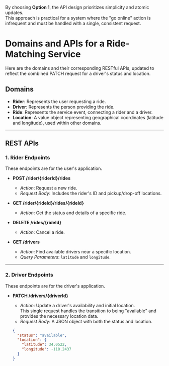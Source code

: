 By choosing **Option 1**, the API design prioritizes simplicity and atomic updates.  
This approach is practical for a system where the "go online" action is infrequent and must be handled with a single, consistent request.

# Domains and APIs for a Ride-Matching Service

Here are the domains and their corresponding RESTful APIs, updated to reflect the combined PATCH request for a driver's status and location.

## Domains
- **Rider**: Represents the user requesting a ride.
- **Driver**: Represents the person providing the ride.
- **Ride**: Represents the service event, connecting a rider and a driver.
- **Location**: A value object representing geographical coordinates (latitude and longitude), used within other domains.

---

## REST APIs

### 1. Rider Endpoints
These endpoints are for the user's application.

- **POST /rider/{riderId}/rides**
    - *Action*: Request a new ride.
    - *Request Body*: Includes the rider's ID and pickup/drop-off locations.

- **GET /rider/{rideId}/rides/{rideId}**
    - *Action*: Get the status and details of a specific ride.

- **DELETE /rides/{rideId}**
    - *Action*: Cancel a ride.

- **GET /drivers**
    - *Action*: Find available drivers near a specific location.
    - *Query Parameters*: `latitude` and `longitude`.

---

### 2. Driver Endpoints
These endpoints are for the driver's application.

- **PATCH /drivers/{driverId}**
    - *Action*: Update a driver's availability and initial location.  
      This single request handles the transition to being "available" and provides the necessary location data.
    - *Request Body*: A JSON object with both the status and location.

  ```json
  {
    "status": "available",
    "location": {
      "latitude": 34.0522,
      "longitude": -118.2437
    }
  }
